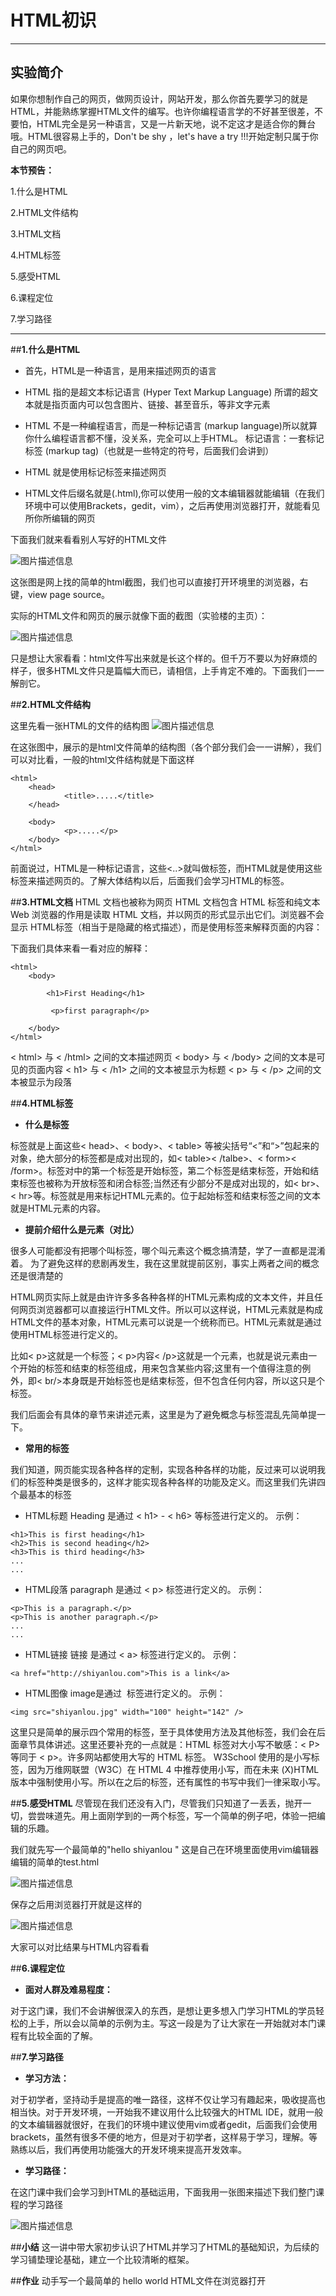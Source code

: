 # HTML初识


---
## 实验简介

如果你想制作自己的网页，做网页设计，网站开发，那么你首先要学习的就是HTML，并能熟练掌握HTML文件的编写。也许你编程语言学的不好甚至很差，不要怕，HTML完全是另一种语言，又是一片新天地，说不定这才是适合你的舞台哦。HTML很容易上手的，Don't be shy ，let's have a try !!!开始定制只属于你自己的网页吧。

**本节预告：**

1.什么是HTML

2.HTML文件结构

3.HTML文档

4.HTML标签

5.感受HTML

6.课程定位

7.学习路径

---



##**1.什么是HTML**

- 首先，HTML是一种语言，是用来描述网页的语言

- HTML 指的是超文本标记语言 (Hyper Text Markup Language)
所谓的超文本就是指页面内可以包含图片、链接、甚至音乐，等非文字元素

- HTML 不是一种编程语言，而是一种标记语言 (markup language)所以就算你什么编程语言都不懂，没关系，完全可以上手HTML。
 标记语言：一套标记标签 (markup tag)（也就是一些特定的符号，后面我们会讲到）

- HTML 就是使用标记标签来描述网页

- HTML文件后缀名就是(.html),你可以使用一般的文本编辑器就能编辑（在我们环境中可以使用Brackets，gedit，vim），之后再使用浏览器打开，就能看见所你所编辑的网页


下面我们就来看看别人写好的HTML文件

![图片描述信息](https://dn-anything-about-doc.qbox.me/userid20406labid366time1423042838041)


这张图是网上找的简单的html截图，我们也可以直接打开环境里的浏览器，右键，view page source。

实际的HTML文件和网页的展示就像下面的截图（实验楼的主页）：

![图片描述信息](https://dn-anything-about-doc.qbox.me/userid20407labid118time1423279400999)

只是想让大家看看：html文件写出来就是长这个样的。但千万不要以为好麻烦的样子，很多HTML文件只是篇幅大而已，请相信，上手肯定不难的。下面我们一一解剖它。

##**2.HTML文件结构**

这里先看一张HTML的文件的结构图
![图片描述信息](https://dn-anything-about-doc.qbox.me/userid20407labid118time1423123992674)

在这张图中，展示的是html文件简单的结构图（各个部分我们会一一讲解），我们可以对比看，一般的html文件结构就是下面这样
```
<html>
    <head>
            <title>.....</title>
    </head>
   
    <body>
            <p>.....</p>
    </body>
</html>

```



前面说过，HTML是一种标记语言，这些<..>就叫做标签，而HTML就是使用这些标签来描述网页的。了解大体结构以后，后面我们会学习HTML的标签。


##**3.HTML文档**
HTML 文档也被称为网页
HTML 文档包含 HTML 标签和纯文本
Web 浏览器的作用是读取 HTML 文档，并以网页的形式显示出它们。浏览器不会显示 HTML标签（相当于是隐藏的格式描述），而是使用标签来解释页面的内容：


下面我们具体来看一看对应的解释：
```
<html>
    <body>

        <h1>First Heading</h1>

         <p>first paragraph</p>

    </body>
</html>
```

< html> 与 < /html> 之间的文本描述网页
< body> 与 < /body> 之间的文本是可见的页面内容
< h1> 与 < /h1> 之间的文本被显示为标题
< p> 与 < /p> 之间的文本被显示为段落





##**4.HTML标签**


- **什么是标签**

标签就是上面这些< head>、< body>、< table>  等被尖括号“<”和“>”包起来的对象，绝大部分的标签都是成对出现的，如< table>< /talbe>、< form>< /form>。标签对中的第一个标签是开始标签，第二个标签是结束标签，开始和结束标签也被称为开放标签和闭合标签;当然还有少部分不是成对出现的，如< br>、< hr>等。标签就是用来标记HTML元素的。位于起始标签和结束标签之间的文本就是HTML元素的内容。 

- **提前介绍什么是元素（对比）**

很多人可能都没有把哪个叫标签，哪个叫元素这个概念搞清楚，学了一直都是混淆着。 为了避免这样的悲剧再发生，我在这里就提前区别，事实上两者之间的概念还是很清楚的

HTML网页实际上就是由许许多多各种各样的HTML元素构成的文本文件，并且任何网页浏览器都可以直接运行HTML文件。所以可以这样说，HTML元素就是构成HTML文件的基本对象，HTML元素可以说是一个统称而已。HTML元素就是通过使用HTML标签进行定义的。



比如< p>这就是一个标签；< p>内容< /p>这就是一个元素，也就是说元素由一个开始的标签和结束的标签组成，用来包含某些内容;这里有一个值得注意的例外，即< br/>本身既是开始标签也是结束标签，但不包含任何内容，所以这只是个标签。 

我们后面会有具体的章节来讲述元素，这里是为了避免概念与标签混乱先简单提一下。

- **常用的标签**

我们知道，网页能实现各种各样的定制，实现各种各样的功能，反过来可以说明我们的标签种类是很多的，这样才能实现各种各样的功能及定义。而这里我们先讲四个最基本的标签


- HTML标题 
Heading 是通过 < h1> - < h6> 等标签进行定义的。 
示例：
```
<h1>This is first heading</h1>
<h2>This is second heading</h2>
<h3>This is third heading</h3>
...
...
```

- HTML段落
paragraph 是通过 < p> 标签进行定义的。
示例：
```
<p>This is a paragraph.</p>
<p>This is another paragraph.</p>
...
...
```

- HTML链接
链接 是通过 < a> 标签进行定义的。
示例：
```
<a href="http://shiyanlou.com">This is a link</a>
```

- HTML图像
image是通过 <img> 标签进行定义的。
示例：
```
<img src="shiyanlou.jpg" width="100" height="142" />
```
这里只是简单的展示四个常用的标签，至于具体使用方法及其他标签，我们会在后面章节具体讲述。这里还要补充的一点就是：HTML 标签对大小写不敏感：< P> 等同于 < p>。许多网站都使用大写的 HTML 标签。
W3School 使用的是小写标签，因为万维网联盟（W3C）在 HTML 4 中推荐使用小写，而在未来 (X)HTML 版本中强制使用小写。所以在之后的标签，还有属性的书写中我们一律采取小写。

##**5.感受HTML**
尽管现在我们还没有入门，尽管我们只知道了一丢丢，抛开一切，尝尝味道先。用上面刚学到的一两个标签，写一个简单的例子吧，体验一把编辑的乐趣。

我们就先写一个最简单的"hello shiyanlou "
这是自己在环境里面使用vim编辑器编辑的简单的test.html

![图片描述信息](https://dn-anything-about-doc.qbox.me/userid20406labid453time1423102515656)

保存之后用浏览器打开就是这样的

![图片描述信息](https://dn-anything-about-doc.qbox.me/userid20406labid453time1423102528699)

大家可以对比结果与HTML内容看看

##**6.课程定位**

- **面对人群及难易程度：**

对于这门课，我们不会讲解很深入的东西，是想让更多想入门学习HTML的学员轻松的上手，所以会以简单的示例为主。写这一段是为了让大家在一开始就对本门课程有比较全面的了解。



##**7.学习路径**

- **学习方法：**

对于初学者，坚持动手是提高的唯一路径，这样不仅让学习有趣起来，吸收提高也相当快。对于开发环境，一开始我不建议用什么比较强大的HTML IDE，就用一般的文本编辑器就很好，在我们的环境中建议使用vim或者gedit，后面我们会使用brackets，虽然有很多不便的地方，但是对于初学者，这样易于学习，理解。等熟练以后，我们再使用功能强大的开发环境来提高开发效率。

- **学习路径：**

在这门课中我们会学习到HTML的基础运用，下面我用一张图来描述下我们整门课程的学习路径

![图片描述信息](https://dn-anything-about-doc.qbox.me/userid20406labid453time1423106716270)


##**小结**
这一讲中带大家初步认识了HTML并学习了HTML的基础知识，为后续的学习铺垫理论基础，建立一个比较清晰的框架。

##**作业**
动手写一个最简单的 hello world HTML文件在浏览器打开










